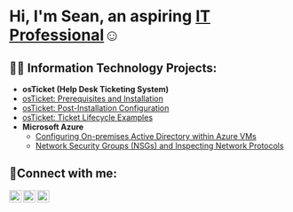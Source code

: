 <h1>Hi, I'm Sean, an aspiring <a href="https://linkedin.com/in/Josh">IT Professional</a>☺</h1>
<h2>👨‍💻 Information Technology Projects:</h2>

- <b>osTicket (Help Desk Ticketing System)</b>
 - [osTicket: Prerequisites and Installation](https://github.com/sean-l307/osTicket-Prerequisites-and-Installation)
  - [osTicket: Post-Installation Configuration](https://github.com/sean-l307/post-install-config)
  - [osTicket: Ticket Lifecycle Examples](https://github.com/sean-l307/ticket-lifecycle)
- <b>Microsoft Azure</b>
  - [Configuring On-premises Active Directory within Azure VMs](https://github.com/sean-l307/configure-ad)
  - [Network Security Groups (NSGs) and Inspecting Network Protocols](https://github.com/sean-l307/azure-network-protocols)

<h2>🤳Connect with me:</h2>

[<img align="left" alt="Josh | Twitter" width="22px" src="https://cdn.jsdelivr.net/npm/simple-icons@v3/icons/twitter.svg" />][twitter]
[<img align="left" alt="Josh | LinkedIn" width="22px" src="https://cdn.jsdelivr.net/npm/simple-icons@v3/icons/linkedin.svg" />][linkedin]
[<img align="left" alt="Josh | Instagram" width="22px" src="https://cdn.jsdelivr.net/npm/simple-icons@v3/icons/instagram.svg" />][instagram]

[twitter]: https://twitter.com/Josh
[instagram]: https://www.instagram.com/Josh
[linkedin]: https://linkedin.com/in/Josh
